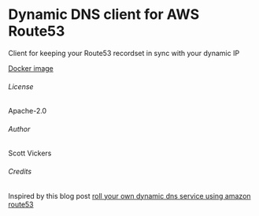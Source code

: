 # Dynamic DNS client for AWS Route53

Client for keeping your Route53 recordset in sync with your dynamic IP

[Docker image](https://hub.docker.com/r/svickers/odin/)

###### License

Apache-2.0

###### Author

Scott Vickers

###### Credits

Inspired by this blog post [roll your own dynamic dns service using amazon route53](http://willwarren.com/2014/07/03/roll-dynamic-dns-service-using-amazon-route53/)
